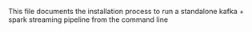 This file documents the installation process to run a standalone kafka + spark streaming pipeline from the command line
